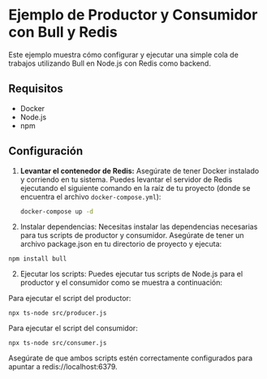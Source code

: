 # Ejemplo de Productor y Consumidor con Bull y Redis

Este ejemplo muestra cómo configurar y ejecutar una simple cola de trabajos utilizando Bull en Node.js con Redis como backend.

## Requisitos

- Docker
- Node.js
- npm

## Configuración

1. **Levantar el contenedor de Redis:**
   Asegúrate de tener Docker instalado y corriendo en tu sistema. Puedes levantar el servidor de Redis ejecutando el siguiente comando en la raíz de tu proyecto (donde se encuentra el archivo `docker-compose.yml`):

   ```bash
   docker-compose up -d

   ```

1. Instalar dependencias:
   Necesitas instalar las dependencias necesarias para tus scripts de productor y consumidor. Asegúrate de tener un archivo package.json en tu directorio de proyecto y ejecuta:

`npm install bull`

2. Ejecutar los scripts:
   Puedes ejecutar tus scripts de Node.js para el productor y el consumidor como se muestra a continuación:

Para ejecutar el script del productor:

`npx ts-node src/producer.js`

Para ejecutar el script del consumidor:

`npx ts-node src/consumer.js`

Asegúrate de que ambos scripts estén correctamente configurados para apuntar a redis://localhost:6379.
